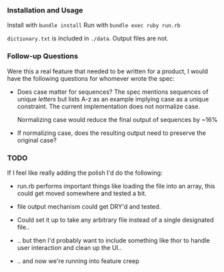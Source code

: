 ### Installation and Usage

Install with `bundle install`
Run with `bundle exec ruby run.rb`

`dictionary.txt` is included in `./data`. Output files are not.

### Follow-up Questions
Were this a real feature that needed to be written for a product,
I would have the following questions for whomever wrote the spec:

- Does case matter for sequences? The spec mentions sequences of 
  unique _letters_ but lists A-z as an example implying case as a
  unique constraint. The current implementation does not normalize case.

  Normalizing case would reduce the final output of sequences by ~16%

- If normalizing case, does the resulting output need to preserve the
  original case?

### TODO
If I feel like really adding the polish I'd do the following:

- run.rb performs important things like loading the file into an array,
  this could get moved somewhere and tested a bit.

- file output mechanism could get DRY'd and tested.

- Could set it up to take any arbitrary file instead of a single designated
  file..

- .. but then I'd probably want to include something like thor to handle
  user interaction and clean up the UI..

- .. and now we're running into feature creep